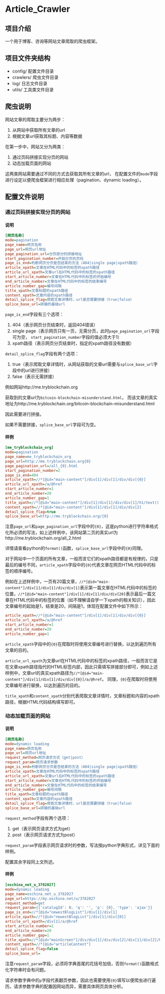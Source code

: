 # Article_Crawler

## 项目介绍
一个用于博客、咨询等网站文章爬取的爬虫框架。

## 项目文件夹结构
- config/ 配置文件目录
- crawlers/ 爬虫文件目录
- log/ 日志文件目录
- utils/ 工具类文件目录

## 爬虫说明
网站文章的爬取主要分为两步：
1. 从网站中获取所有文章的url
2. 根据文章url获取其标题、内容等数据

在第一步中，网站又分为两类：
1. 通过页码拼接实现分页的网站
2. 动态加载页面的网站

这两类网站需要通过不同的方式去获取其所有文章的url，
在配置文件的`mode`字段进行设定以便爬虫框架进行相应处理（pagination、dynamic loading）。

## 配置文件说明
### 通过页码拼接实现分页的网站
#### 说明
```ini
[网页名称]
mode=pagination
page_name=网页名称
page_url=网页url地址
page_pagination_url=分页部分的拼接地址
start_pagination_number=开始分页的页码
page_is_end=判断网页分页是否结束的方法（404|single page|xpath路径）
article_xpath=文章在HTML代码中的标签的xpath路径
article_url_xpath=文章url在HTML代码中的标签的xpath路径
start_article_number=文章在HTML代码中的标签的开始编号
end_article_number=文章在HTML代码中的标签的结束编号
article_number_gap=编号间隔
title_xpath=文章标题的xpath路径
content_xpath=文章内容的xpath路径
detail_splice_flag=爬取文章详情时，url是否需要拼接（true|false）
splice_base_url=拼接的基础url
```
`page_is_end`字段有三个选项：
1. 404（表示网页分页结束时，返回404错误）
2. single page（表示网页只有一页，无需分页，此时`page_pagination_url`字段可为空，
`start_pagination_number`字段的值必须大于1）
3. xpath路径（表示网页分页结束时，指定的xpath路径没有数据）

`detail_splice_flag`字段有两个选项：
1. true（表示爬取文章详情时，从网站获取的文章url需要与`splice_base_url`字段中的url进行拼接）
2. false（表示无需拼接）

例如网站http://me.tryblockchain.org

获取到的文章url为`bitcoin-blockchain-misunderstand.html`，
而该文章的真实地址为http://me.tryblockchain.org/bitcoin-blockchain-misunderstand.html

因此需要进行拼接。

如果不需要拼接，`splice_base_url`字段可为空。

#### 样例
```ini
[me_tryblockchain_org]
mode=pagination
page_name=me_tryblockchain_org
page_url=http://me.tryblockchain.org{0}
page_pagination_url=/all_{0}.html
start_pagination_number=2
page_is_end=404
article_xpath=//*[@id="main-content"]/div[1]/div[1]/div/div[{0}]
article_url_xpath=/a/@href
start_article_number=1
end_article_number=20
article_number_gap=1
title_xpath=//*[@id="main-content"]/div[1]/div[1]/div/div[1]/h1/text()
content_xpath=//*[@id="main-content"]/div[1]/div[1]/div/div[2]
detail_splice_flag=true
splice_base_url=http://me.tryblockchain.org/{0}
```
注意`page_url`和`page_pagination_url`字段中的`{0}`，这是python进行字符串格式化所必须的写法，如上述样例中，该网站第二页的真实url为http://me.tryblockchain.org/all_2.html

详情请查看python的`format()`函数，`splice_base_url`字段中的`{0}`同理。

对于网站中一个页面的所有文章，一般而言它们的xpath路径都是有规律的，只是最后的编号不同，`article_xpath`字段中的`{0}`代表文章在网页HTML代码中的标签的顺序编号。

例如在上述样例中，一页有20篇文章，`//*[@id="main-content"]/div[1]/div[1]/div/div[1]`表示第一篇文章在HTML代码中的标签的位置，`//*[@id="main-content"]/div[1]/div[1]/div/div[20]`表示最后一篇文章在HTML代码中的标签的位置（如不理解请自学一下xpath的相关知识），因此文章编号的起始是1，结束是20，间隔是1，体现在配置文件中如下所示：
```ini
article_xpath=//*[@id="main-content"]/div[1]/div[1]/div/div[{0}]
article_url_xpath=/a/@href
start_article_number=1
end_article_number=20
article_number_gap=1
```
`article_xpath`字段中的`{0}`在爬取时将使用文章编号进行替换，以达到遍历所有文章的目的。

`article_url_xpath`为文章url在HTML代码中的标签的xpath路径，一般而言它是在文章xpath路径指代的HTML标签内部，因此只需填写拼接部分即可，例如上述样例中，文章url的真实xpath路径为`//*[@id="main-content"]/div[1]/div[1]/div/div[{0}]/a/@href`。
同理，`{0}`在爬取时将使用文章编号进行替换，以达到遍历的目的。

`title_xpath`和`content_xpath`分别代表爬取文章详情时，文章标题和内容的xpath路径，根据HTML代码结构填写即可。

### 动态加载页面的网站
#### 说明
```ini
[网页名称]
mode=dynamic loading
page_name=网页名称
page_url=网页url地址
request_method=网页请求方式（get|post）
request_param=网页请求参数
page_is_end=判断网页分页是否结束的方法（404|single page|xpath路径）
article_xpath=文章在HTML代码中的标签的xpath路径
article_url_xpath=文章url在HTML代码中的标签的xpath路径
start_article_number=文章在HTML代码中的标签的开始编号
end_article_number=文章在HTML代码中的标签的结束编号
article_number_gap=编号间隔
title_xpath=文章标题的xpath路径
content_xpath=文章内容的xpath路径
detail_splice_flag=爬取文章详情时，url是否需要拼接（true|false）
splice_base_url=拼接的基础url
```
`request_method`字段有两个选项：
1. get（表示网页请求方式为get）
2. post（表示网页请求方式为post）

`request_param`字段表示网页请求时的参数，写法按python字典形式，详见下面的样例。

配置其余字段同上文所述。

#### 样例
```ini
[oschina_net_u_3782027]
mode=dynamic loading
page_name=oschina_net_u_3782027
page_url=https://my.oschina.net/u/3782027
request_method=get
request_param={{'catalogId': 0, 'q': '', 'p': {0}, 'type': 'ajax'}}
page_is_end=//*[@id="newestBlogList"]/div[1]/div[1]
article_xpath=//*[@id="newestBlogList"]/div[1]/div[{0}]
article_url_xpath=/div[1]/a/@href
start_article_number=1
end_article_number=20
article_number_gap=1
title_xpath=//*[@id="mainScreen"]/div/div[1]/div/div[2]/div[1]/div[2]/h1/text()
content_xpath=//*[@id="articleContent"]
detail_splice_flag=false
splice_base_url=
```
注意`request_param`字段，必须将字典首尾的花括号加倍，否则`format()`函数格式化字符串时会有问题。

请求参数字典中的`p`字段代表翻页参数，因此也需要使用`{0}`填写以便爬虫进行遍历。请求参数字典的配置因网站而异，需要具体网页具体分析。
